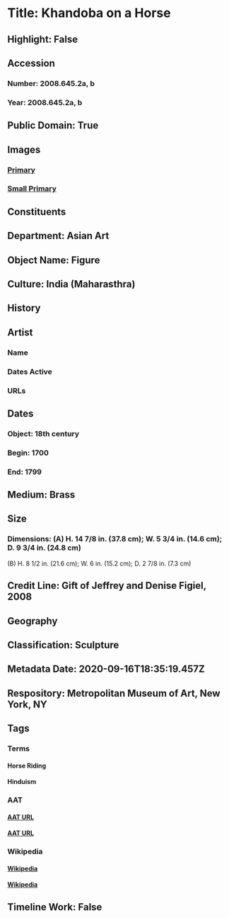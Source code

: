 # Title: Khandoba on a Horse
## Highlight: False
## Accession
### Number: 2008.645.2a, b
### Year: 2008.645.2a, b
## Public Domain: True
## Images
### [Primary](https://images.metmuseum.org/CRDImages/as/original/2008_645_2_O1.jpg)
### [Small Primary](https://images.metmuseum.org/CRDImages/as/web-large/2008_645_2_O1.jpg)
## Constituents
## Department: Asian Art
## Object Name: Figure
## Culture: India (Maharasthra)
## History
## Artist
### Name
### Dates Active
### URLs
## Dates
### Object: 18th century
### Begin: 1700
### End: 1799
## Medium: Brass
## Size
### Dimensions: (A) H. 14 7/8 in. (37.8 cm); W. 5 3/4 in. (14.6 cm); D. 9 3/4 in. (24.8 cm)
(B) H. 8 1/2 in. (21.6 cm); W. 6 in. (15.2 cm); D. 2 7/8 in. (7.3 cm)
## Credit Line: Gift of Jeffrey and Denise Figiel, 2008
## Geography
## Classification: Sculpture
## Metadata Date: 2020-09-16T18:35:19.457Z
## Respository: Metropolitan Museum of Art, New York, NY
## Tags
### Terms
#### Horse Riding
#### Hinduism
### AAT
#### [AAT URL](http://vocab.getty.edu/page/aat/300249313)
#### [AAT URL](http://vocab.getty.edu/page/aat/300073727)
### Wikipedia
#### [Wikipedia]()
#### [Wikipedia]()
## Timeline Work: False